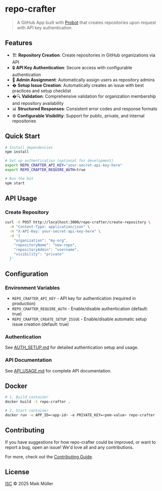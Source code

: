 # repo-crafter

> A GitHub App built with [Probot](https://github.com/probot/probot) that creates repositories upon request with API key authentication

## Features

- 🏗️ **Repository Creation**: Create repositories in GitHub organizations via API
- 🔒 **API Key Authentication**: Secure access with configurable authentication
- 👥 **Admin Assignment**: Automatically assign users as repository admins
- � **Setup Issue Creation**: Automatically creates an issue with best practices and setup checklist
- �🔍 **Validation**: Comprehensive validation for organization membership and repository availability
- 📊 **Structured Responses**: Consistent error codes and response formats
- ⚙️ **Configurable Visibility**: Support for public, private, and internal repositories

## Quick Start

```sh
# Install dependencies
npm install

# Set up authentication (optional for development)
export REPO_CRAFTER_API_KEY="your-secret-api-key-here"
export REPO_CRAFTER_REQUIRE_AUTH=true

# Run the bot
npm start
```

## API Usage

### Create Repository
```bash
curl -X POST http://localhost:3000/repo-crafter/create-repository \
  -H "Content-Type: application/json" \
  -H "X-API-Key: your-secret-api-key-here" \
  -d '{
    "organization": "my-org",
    "repositoryName": "new-repo",
    "repositoryAdmin": "username",
    "visibility": "private"
  }'
```

## Configuration

### Environment Variables
- `REPO_CRAFTER_API_KEY` - API key for authentication (required in production)
- `REPO_CRAFTER_REQUIRE_AUTH` - Enable/disable authentication (default: true)
- `REPO_CRAFTER_CREATE_SETUP_ISSUE` - Enable/disable automatic setup issue creation (default: true)

### Authentication
See [AUTH_SETUP.md](AUTH_SETUP.md) for detailed authentication setup and usage.

### API Documentation
See [API_USAGE.md](API_USAGE.md) for complete API documentation.

## Docker

```sh
# 1. Build container
docker build -t repo-crafter .

# 2. Start container
docker run -e APP_ID=<app-id> -e PRIVATE_KEY=<pem-value> repo-crafter
```

## Contributing

If you have suggestions for how repo-crafter could be improved, or want to report a bug, open an issue! We'd love all and any contributions.

For more, check out the [Contributing Guide](CONTRIBUTING.md).

## License

[ISC](LICENSE) © 2025 Maik Müller
